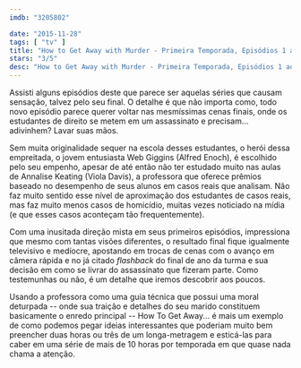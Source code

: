 ```yaml
---
imdb: "3205802"

date: "2015-11-28"
tags: [ "tv" ]
title: "How to Get Away with Murder - Primeira Temporada, Episódios 1 ao 3"
stars: "3/5"
desc: "How to Get Away with Murder - Primeira Temporada, Episódios 1 ao 3. How to Get Away with Murder (USA, 2014). Dirigido por Bill D'Elia, Mike Listo, Laura Innes, Michael Offer, Stephen Williams. Escrito por Peter Nowalk, Michael Foley, Erika Green Swafford, Warren Hsu Leonard, Tracy Bellomo, Doug Stockstill, Erika Harrison. Com Viola Davis, Billy Brown, Alfred Enoch, Jack Falahee, Aja Naomi King, Matt McGorry, Karla Souza, Charlie Weber, Liza Weil."
---
```

Assisti alguns episódios deste que parece ser aquelas séries que causam sensação, talvez pelo seu final. O detalhe é que não importa como, todo novo episódio parece querer voltar nas mesmíssimas cenas finais, onde os estudantes de direito se metem em um assassinato e precisam... adivinhem? Lavar suas mãos.

Sem muita originalidade sequer na escola desses estudantes, o herói dessa empreitada, o jovem entusiasta Web Giggins (Alfred Enoch), é escolhido pelo seu empenho, apesar de até então não ter estudado muito nas aulas de Annalise Keating (Viola Davis), a professora que oferece prêmios baseado no desempenho de seus alunos em casos reais que analisam. Não faz muito sentido esse nível de aproximação dos estudantes de casos reais, mas faz muito menos casos de homicídio, muitas vezes noticiado na mídia (e que esses casos aconteçam tão frequentemente).

Com uma inusitada direção mista em seus primeiros episódios, impressiona que mesmo com tantas visões diferentes, o resultado final fique igualmente televisivo e medíocre, apostando em trocas de cenas com o avanço em câmera rápida e no já citado _flashback_ do final de ano da turma e sua decisão em como se livrar do assassinato que fizeram parte. Como testemunhas ou não, é um detalhe que iremos descobrir aos poucos.

Usando a professora como uma guia técnica que possui uma moral deturpada -- onde sua traição e detalhes do seu marido constituem basicamente o enredo principal -- How To Get Away... é mais um exemplo de como podemos pegar ideias interessantes que poderiam muito bem preencher duas horas ou três de um longa-metragem e esticá-las para caber em uma série de mais de 10 horas por temporada em que quase nada chama a atenção.
